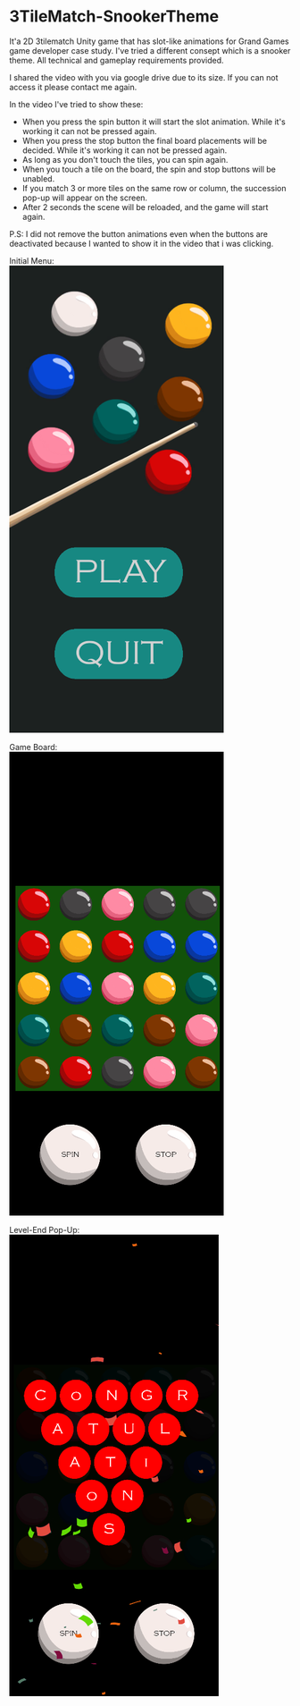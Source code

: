 # 3TileMatch-SnookerTheme
It'a 2D 3tilematch Unity game that has slot-like animations for Grand Games game developer case study. 
I've tried a different consept which is a snooker theme. 
All technical and gameplay requirements provided.   

I shared the video with you via google drive due to its size. If you can not access it please contact me again.  

In the video I've tried to show these:  
- When you press the spin button it will start the slot animation. While it's working it can not be pressed again.  
- When you press the stop button the final board placements will be decided. While it's working it can not be pressed again.  
- As long as you don't touch the tiles, you can spin again.
- When you touch a tile on the board, the spin and stop buttons will be unabled.  
- If you match 3 or more tiles on the same row or column, the succession pop-up will appear on the screen.  
- After 2 seconds the scene will be reloaded, and the game will start again.  

P.S: I did not remove the button animations even when the buttons are deactivated because I wanted to show it in the video that i was clicking.  

Initial Menu:  
![Main Menu](Assets/GamePlayImages/MainMenu.png)  

Game Board:   
![Game Board](Assets/GamePlayImages/GameBoard.png)  

Level-End Pop-Up:  
![Level-End Pop-Up](Assets/GamePlayImages/CongratulationsPopUp.png)  
